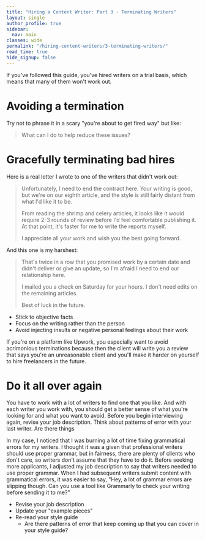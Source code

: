 ```yaml
---
title: "Hiring a Content Writer: Part 3 - Terminating Writers"
layout: single
author_profile: true
sidebar:
  nav: main
classes: wide
permalink: "/hiring-content-writers/3-terminating-writers/"
read_time: true
hide_signup: false
---
```


If you've followed this guide, you've hired writers on a trial basis, which means that many of them won't work out.

# Avoiding a termination

Try not to phrase it in a scary "you're about to get fired way" but like:

>What can I do to help reduce these issues?

# Gracefully terminating bad hires

Here is a real letter I wrote to one of the writers that didn't work out:

>Unfortunately, I need to end the contract here. Your writing is good, but we're on our eighth article, and the style is still fairly distant from what I'd like it to be.
>
>From reading the shrimp and celery articles, it looks like it would require 2-3 rounds of review before I'd feel comfortable publishing it. At that point, it's faster for me to write the reports myself.
>
>I appreciate all your work and wish you the best going forward.

And this one is my harshest:

>That's twice in a row that you promised work by a certain date and didn't deliver or give an update, so I'm afraid I need to end our relationship here.
>
>I mailed you a check on Saturday for your hours. I don't need edits on the remaining articles.
>
>Best of luck in the future.

* Stick to objective facts
* Focus on the writing rather than the person
* Avoid injecting insults or negative personal feelings about their work

If you're on a platform like Upwork, you especially want to avoid acrimonious terminations because then the client will write you a review that says you're an unreasonable client and you'll make it harder on yourself to hire freelancers in the future.


# Do it all over again

You have to work with a lot of writers to find one that you like. And with each writer you work with, you should get a better sense of what you're looking for and what you want to avoid. Before you begin interviewing again, revise your job description. Think about patterns of error with your last writer. Are there things

In my case, I noticed that I was burning a lot of time fixing grammatical errors for my writers. I thought it was a given that professional writers should use proper grammar, but in fairness, there are plenty of clients who don't care, so writers don't assume that they have to do it. Before seeking more applicants, I adjusted my job description to say that writers needed to use proper grammar. When I had subsequent writers submit content with grammatical errors, it was easier to say, "Hey, a lot of grammar errors are slipping though. Can you use a tool like Grammarly to check your writing before sending it to me?"

* Revise your job description
* Update your "example pieces"
* Re-read your style guide
  * Are there patterns of error that keep coming up that you can cover in your style guide?
